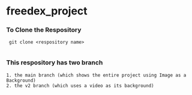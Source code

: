 # freedex_project

### To Clone the Respository ###

```
 git clone <respository name>
 
```

### This respository has two branch ###

```
1. the main branch (which shows the entire project using Image as a Background)
2. the v2 branch (which uses a video as its background)

```
